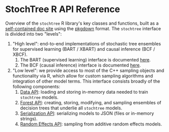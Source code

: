 # StochTree R API Reference

Overview of the `stochtree` R library's key classes and functions, built as a [self-contained doc site](pkgdown/reference/index.html) using the [pkgdown](https://pkgdown.r-lib.org) format. The `stochtree` interface is divided into two "levels":

1. "High level": end-to-end implementations of stochastic tree ensembles for supervised learning (BART / XBART) and causal inference (BCF / XBCF). 
    1. The BART (supervised learning) interface is documented [here](pkgdown/reference/index.html#supervised-learning).
    2. The BCF (causal inference) interface is documented [here](pkgdown/reference/index.html#causal-inference).
2. "Low level": we provide access to most of the C++ sampling objects and functionality via R, which allow for custom sampling algorithms and integration of other model terms. This interface consists broadly of the following components:
    1. [Data API](pkgdown/reference/index.html#data): loading and storing in-memory data needed to train `stochtree` models.
    2. [Forest API](pkgdown/reference/index.html#forest): creating, storing, modifying, and sampling ensembles of decision trees that underlie all `stochtree` models.
    3. [Serialization API](pkgdown/reference/index.html#serialization): serializing models to JSON (files or in-memory strings).
    4. [Random Effects API](pkgdown/reference/index.html#random-effects): sampling from additive random effects models.
